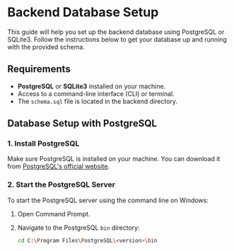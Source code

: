 # Backend Database Setup

This guide will help you set up the backend database using PostgreSQL or SQLite3. Follow the instructions below to get your database up and running with the provided schema.

## Requirements

- **PostgreSQL** or **SQLite3** installed on your machine.
- Access to a command-line interface (CLI) or terminal.
- The `schema.sql` file is located in the backend directory.

## Database Setup with PostgreSQL

### 1. **Install PostgreSQL**

Make sure PostgreSQL is installed on your machine. You can download it from [PostgreSQL's official website](https://www.postgresql.org/download/).

### 2. **Start the PostgreSQL Server**

To start the PostgreSQL server using the command line on Windows:

1. Open Command Prompt.
2. Navigate to the PostgreSQL `bin` directory:

   ```bash
   cd C:\Program Files\PostgreSQL\<version>\bin
